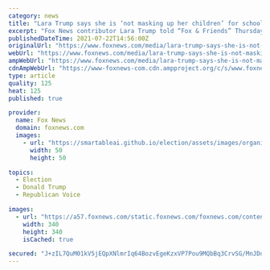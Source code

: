 ```yaml
---
category: news
title: "Lara Trump says she is ‘not masking up her children’ for school, calls mandate 'ludicrous'"
excerpt: "Fox News contributor Lara Trump told “Fox & Friends” Thursday that she is “not masking up her children” for school after President Biden said during a CNN Townhall that children under 12 and all unvaccinated students will have to comply."
publishedDateTime: 2021-07-22T14:56:00Z
originalUrl: "https://www.foxnews.com/media/lara-trump-says-she-is-not-masking-up-her-children-for-school"
webUrl: "https://www.foxnews.com/media/lara-trump-says-she-is-not-masking-up-her-children-for-school"
ampWebUrl: "https://www.foxnews.com/media/lara-trump-says-she-is-not-masking-up-her-children-for-school.amp"
cdnAmpWebUrl: "https://www-foxnews-com.cdn.ampproject.org/c/s/www.foxnews.com/media/lara-trump-says-she-is-not-masking-up-her-children-for-school.amp"
type: article
quality: 125
heat: 125
published: true

provider:
  name: Fox News
  domain: foxnews.com
  images:
    - url: "https://smartableai.github.io/election/assets/images/organizations/foxnews.com-50x50.jpg"
      width: 50
      height: 50

topics:
  - Election
  - Donald Trump
  - Republican Voice

images:
  - url: "https://a57.foxnews.com/static.foxnews.com/foxnews.com/content/uploads/2018/09/340/340/fox-news.jpg?ve=1&tl=1"
    width: 340
    height: 340
    isCached: true

secured: "J+zIL7QuM01kV5jEQpXNlmrIq64BozvEgeKzxVP7Pou9MQbBq3CrvSG/MnJDdOA5CpmgCeTCTcUyLfZTULilvTJhyapUz7GaNxx4sm7bOeQcOne+gi8BgUVNajJAgf8U8ZpIlRn+oBbJZNd9FAEcfFpoA/pTnPqaWE76eQXVCx8iuK0vxDfImi4qAzwAz6A1GLk12LEuL6bnmW3Mm4gEC8Lmnz6oosZ5s4+OjuuQ/qRSxqPiAmI37HeO1dSnFvu9RluRMeP433Y9H45DuwqRQzXFci368k4jXjXIPVJzwqLXxFIYLmiGyhQT2JirZn60Ylyp1Es9qwf+JS7aB++xSrISEW40fT835IXGP/9t2zg=;1oZZDzUqtz4DgKvq8LooTw=="
---
```


